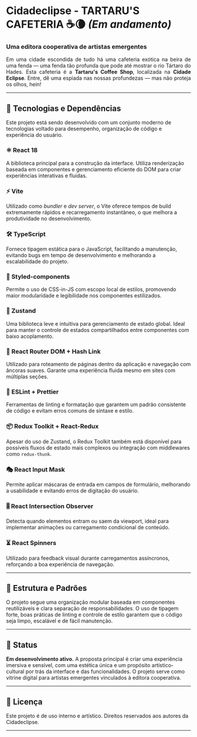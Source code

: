 # Cidadeclipse - TARTARU'S CAFETERIA ☕🌘 *(Em andamento)*

### Uma editora cooperativa de artistas emergentes

<p align="justify">
Em uma cidade escondida de tudo há uma cafeteria exótica na beira de uma fenda — uma fenda tão profunda que pode até mostrar o rio Tártaro do Hades. Esta cafeteria é a <strong>Tartaru's Coffee Shop</strong>, localizada na <strong>Cidade Eclipse</strong>. Entre, dê uma espiada nas nossas profundezas — mas não proteja os olhos, hein!
</p>

---

## 🧰 Tecnologias e Dependências

Este projeto está sendo desenvolvido com um conjunto moderno de tecnologias voltado para desempenho, organização de código e experiência do usuário.

### ⚛️ React 18
A biblioteca principal para a construção da interface. Utiliza renderização baseada em componentes e gerenciamento eficiente do DOM para criar experiências interativas e fluidas.

### ⚡ Vite
Utilizado como *bundler* e *dev server*, o Vite oferece tempos de build extremamente rápidos e recarregamento instantâneo, o que melhora a produtividade no desenvolvimento.

### 🛠️ TypeScript
Fornece tipagem estática para o JavaScript, facilitando a manutenção, evitando bugs em tempo de desenvolvimento e melhorando a escalabilidade do projeto.

### 🎨 Styled-components
Permite o uso de CSS-in-JS com escopo local de estilos, promovendo maior modularidade e legibilidade nos componentes estilizados.

### 🧠 Zustand
Uma biblioteca leve e intuitiva para gerenciamento de estado global. Ideal para manter o controle de estados compartilhados entre componentes com baixo acoplamento.

### 🧭 React Router DOM + Hash Link
Utilizado para roteamento de páginas dentro da aplicação e navegação com âncoras suaves. Garante uma experiência fluida mesmo em sites com múltiplas seções.

### 🧼 ESLint + Prettier
Ferramentas de linting e formatação que garantem um padrão consistente de código e evitam erros comuns de sintaxe e estilo.

### 📦 Redux Toolkit + React-Redux
Apesar do uso de Zustand, o Redux Toolkit também está disponível para possíveis fluxos de estado mais complexos ou integração com middlewares como `redux-thunk`.

### 🎭 React Input Mask
Permite aplicar máscaras de entrada em campos de formulário, melhorando a usabilidade e evitando erros de digitação do usuário.

### 🎚 React Intersection Observer
Detecta quando elementos entram ou saem da viewport, ideal para implementar animações ou carregamento condicional de conteúdo.

### ⏳ React Spinners
Utilizado para feedback visual durante carregamentos assíncronos, reforçando a boa experiência de navegação.

---

## 📁 Estrutura e Padrões

O projeto segue uma organização modular baseada em componentes reutilizáveis e clara separação de responsabilidades. O uso de tipagem forte, boas práticas de linting e controle de estilo garantem que o código seja limpo, escalável e de fácil manutenção.

---

## 🚧 Status

**Em desenvolvimento ativo.** A proposta principal é criar uma experiência imersiva e sensível, com uma estética única e um propósito artístico-cultural por trás da interface e das funcionalidades. O projeto serve como vitrine digital para artistas emergentes vinculados à editora cooperativa.

---

## 📜 Licença

Este projeto é de uso interno e artístico. Direitos reservados aos autores da Cidadeclipse.

---
